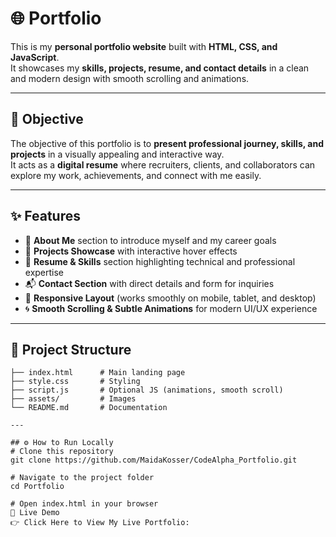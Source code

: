 # 🌐 Portfolio

This is my **personal portfolio website** built with **HTML, CSS, and JavaScript**.  
It showcases my **skills, projects, resume, and contact details** in a clean and modern design with smooth scrolling and animations.  

---

## 🎯 Objective
The objective of this portfolio is to **present professional journey, skills, and projects** in a visually appealing and interactive way.  
It acts as a **digital resume** where recruiters, clients, and collaborators can explore my work, achievements, and connect with me easily.  

---

## ✨ Features
- 📖 **About Me** section to introduce myself and my career goals  
- 💼 **Projects Showcase** with interactive hover effects  
- 📝 **Resume & Skills** section highlighting technical and professional expertise  
- 📬 **Contact Section** with direct details and form for inquiries  
- 🎨 **Responsive Layout** (works smoothly on mobile, tablet, and desktop)  
- 🌀 **Smooth Scrolling & Subtle Animations** for modern UI/UX experience  

---
## 📂 Project Structure
```plaintext
├── index.html      # Main landing page
├── style.css       # Styling
├── script.js       # Optional JS (animations, smooth scroll)
├── assets/         # Images
└── README.md       # Documentation

---

## ⚙️ How to Run Locally
# Clone this repository
git clone https://github.com/MaidaKosser/CodeAlpha_Portfolio.git

# Navigate to the project folder
cd Portfolio

# Open index.html in your browser
🌟 Live Demo
👉 Click Here to View My Live Portfolio: 
